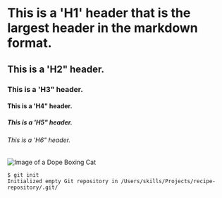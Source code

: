 # This is a 'H1' header that is the largest header in the markdown format.
## This is a 'H2" header.
### This is a 'H3" header.
#### This is a 'H4" header.
##### This is a 'H5" header.
###### This is a 'H6" header.
![Image of a Dope Boxing Cat](https://octodex.github.com/images/boxertocat_octodex.jpg)

```
$ git init
Initialized empty Git repository in /Users/skills/Projects/recipe-repository/.git/
```
